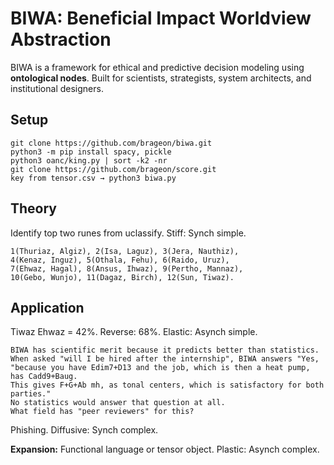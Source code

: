 # BIWA: Beneficial Impact Worldview Abstraction

BIWA is a framework for ethical and predictive decision modeling using **ontological nodes**. Built for scientists, strategists, system architects, and institutional designers.

<h2>Setup</h2>

```
git clone https://github.com/brageon/biwa.git
python3 -m pip install spacy, pickle
python3 oanc/king.py | sort -k2 -nr
git clone https://github.com/brageon/score.git
key from tensor.csv → python3 biwa.py 
```

<h2>Theory</h2>

Identify top two runes from uclassify. Stiff: Synch simple.
```
1(Thuriaz, Algiz), 2(Isa, Laguz), 3(Jera, Nauthiz),
4(Kenaz, Inguz), 5(Othala, Fehu), 6(Raido, Uruz),
7(Ehwaz, Hagal), 8(Ansus, Ihwaz), 9(Pertho, Mannaz),
10(Gebo, Wunjo), 11(Dagaz, Birch), 12(Sun, Tiwaz).
```

<h2>Application</h2>

Tiwaz Ehwaz = 42%. Reverse: 68%. Elastic: Asynch simple.
```
BIWA has scientific merit because it predicts better than statistics.
When asked "will I be hired after the internship", BIWA answers "Yes,
"because you have Edim7+D13 and the job, which is then a heat pump, has Cadd9+Baug.
This gives F+G+Ab mh, as tonal centers, which is satisfactory for both parties."
No statistics would answer that question at all.
What field has "peer reviewers" for this?
```
Phishing. Diffusive: Synch complex. 

**Expansion:** Functional language or tensor object. Plastic: Asynch complex. 
